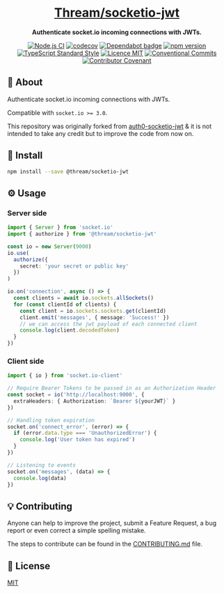 <h1 align="center"><a href="https://www.npmjs.com/package/@thream/socketio-jwt">Thream/socketio-jwt</a></h1>

<p align="center">
  <strong>Authenticate socket.io incoming connections with JWTs.</strong>
</p>

<p align="center">
  <a href="https://github.com/Thream/socketio-jwt/actions?query=workflow%3A%22Node.js+CI%22"><img src="https://github.com/Thream/socketio-jwt/workflows/Node.js%20CI/badge.svg" alt="Node.js CI" /></a>
  <a href="https://codecov.io/gh/Thream/socketio-jwt"><img src="https://codecov.io/gh/Thream/socketio-jwt/branch/develop/graph/badge.svg" alt="codecov" /></a>
  <a href="https://dependabot.com/"><img src="https://badgen.net/github/dependabot/Thream/socketio-jwt?icon=dependabot" alt="Dependabot badge" /></a>
  <a href="https://www.npmjs.com/package/@thream/socketio-jwt"><img src="https://img.shields.io/npm/v/@thream/socketio-jwt.svg" alt="npm version"></a>
  <a href="https://www.npmjs.com/package/ts-standard"><img alt="TypeScript Standard Style" src="https://camo.githubusercontent.com/f87caadb70f384c0361ec72ccf07714ef69a5c0a/68747470733a2f2f62616467656e2e6e65742f62616467652f636f64652532307374796c652f74732d7374616e646172642f626c75653f69636f6e3d74797065736372697074"/></a>
  <a href="./LICENSE"><img src="https://img.shields.io/badge/licence-MIT-blue.svg" alt="Licence MIT"/></a>
  <a href="https://conventionalcommits.org"><img src="https://img.shields.io/badge/Conventional%20Commits-1.0.0-yellow.svg" alt="Conventional Commits" /></a>
  <a href="https://github.com/Thream/Thream/blob/master/.github/CODE_OF_CONDUCT.md"><img src="https://img.shields.io/badge/Contributor%20Covenant-v2.0%20adopted-ff69b4.svg" alt="Contributor Covenant" /></a>
</p>

## 📜 About

Authenticate socket.io incoming connections with JWTs.

Compatible with `socket.io >= 3.0`.

This repository was originally forked from [auth0-socketio-jwt](https://github.com/auth0-community/auth0-socketio-jwt) & it is not intended to take any credit but to improve the code from now on.

## 💾 Install

```sh
npm install --save @thream/socketio-jwt
```

## ⚙️ Usage

### Server side

```ts
import { Server } from 'socket.io'
import { authorize } from '@thream/socketio-jwt'

const io = new Server(9000)
io.use(
  authorize({
    secret: 'your secret or public key'
  })
)

io.on('connection', async () => {
  const clients = await io.sockets.allSockets()
  for (const clientId of clients) {
    const client = io.sockets.sockets.get(clientId)
    client.emit('messages', { message: 'Success!' })
    // we can access the jwt payload of each connected client
    console.log(client.decodedToken)
  }
})
```

### Client side

```ts
import { io } from 'socket.io-client'

// Require Bearer Tokens to be passed in as an Authorization Header
const socket = io('http://localhost:9000', {
  extraHeaders: { Authorization: `Bearer ${yourJWT}` }
})

// Handling token expiration
socket.on('connect_error', (error) => {
  if (error.data.type === 'UnauthorizedError') {
    console.log('User token has expired')
  }
})

// Listening to events
socket.on('messages', (data) => {
  console.log(data)
})
```

## 💡 Contributing

Anyone can help to improve the project, submit a Feature Request, a bug report or even correct a simple spelling mistake.

The steps to contribute can be found in the [CONTRIBUTING.md](./.github/CONTRIBUTING.md) file.

## 📄 License

[MIT](./LICENSE)
